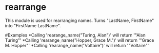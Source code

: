 # rearrange


This module is used for rearranging names.
Turns "LastName, FirstName" into "FirstName LastName".

#Examples
*Calling 'rearange_name("Turing, Alan")' will return '"Alan Turing"'
*Calling 'rearange_name("Hopper, Grace M.")' will return '"Grace M. Hopper"'
*Calling 'rearange_name("Voltaire")' will return '"Voltaire"'
